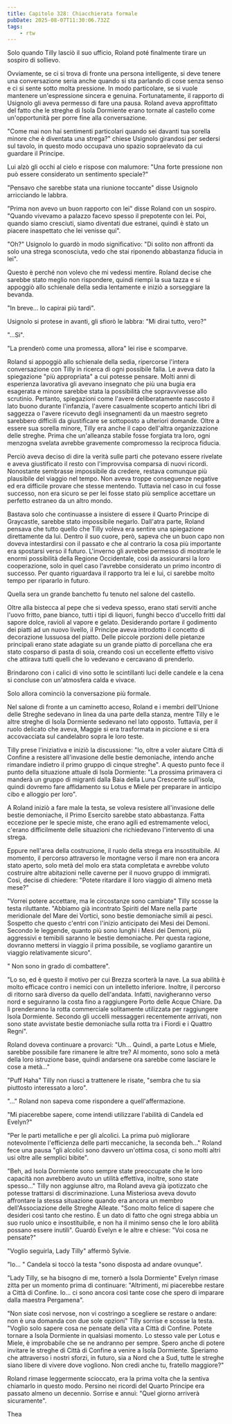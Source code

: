 ```yaml
---
title: Capitolo 328: Chiacchierata formale
pubDate: 2025-08-07T11:30:06.732Z
tags:
    - rtw
---
```











Solo quando Tilly lasciò il suo ufficio, Roland poté finalmente tirare un sospiro di sollievo.


Ovviamente, se ci si trova di fronte una persona intelligente, si deve tenere una conversazione seria anche quando si sta parlando di cose senza senso e ci si sente sotto molta pressione. In modo particolare, se si vuole mantenere un'espressione sincera e genuina. Fortunatamente, il rapporto di Usignolo gli aveva permesso di fare una pausa. Roland aveva approfittato del fatto che le streghe di Isola Dormiente erano tornate al castello come un'opportunità per porre fine alla conversazione.


"Come mai non hai sentimenti particolari quando sei davanti tua sorella minore che è diventata una strega?" chiese Usignolo girandosi per sedersi sul tavolo, in questo modo occupava uno spazio sopraelevato da cui guardare il Principe.


Lui alzò gli occhi al cielo e rispose con malumore: "Una forte pressione non può essere considerato un sentimento speciale?"


"Pensavo che sarebbe stata una riunione toccante" disse Usignolo arricciando le labbra.


"Prima non avevo un buon rapporto con lei" disse Roland con un sospiro. "Quando vivevamo a palazzo facevo spesso il prepotente con lei. Poi, quando siamo cresciuti, siamo diventati due estranei, quindi è stato un piacere inaspettato che lei venisse qui".


"Oh?" Usignolo lo guardò in modo significativo: "Di solito non affronti da solo una strega sconosciuta, vedo che stai riponendo abbastanza fiducia in lei".


Questo è perché non volevo che mi vedessi mentire. Roland decise che sarebbe stato meglio non rispondere, quindi riempì la sua tazza e si appoggiò allo schienale della sedia lentamente e iniziò a sorseggiare la bevanda.


"In breve... lo capirai più tardi".


Usignolo si protese in avanti, gli sfiorò le labbra: "Mi dirai tutto, vero?"


"…Sì".


"La prenderò come una promessa, allora" lei rise e scomparve.


Roland si appoggiò allo schienale della sedia, ripercorse l'intera conversazione con Tilly in ricerca di ogni possibile falla. Le aveva dato la spiegazione "più appropriata" a cui potesse pensare. Molti anni di esperienza lavorativa gli avevano insegnato che più una bugia era esagerata e minore sarebbe stata la possibilità che sopravvivesse allo scrutinio. Pertanto, spiegazioni come l'avere deliberatamente nascosto il lato buono durante l'infanzia, l'avere casualmente scoperto antichi libri di saggezza o l'avere ricevuto degli insegnamenti da un maestro segreto sarebbero difficili da giustificare se sottoposto a ulteriori domande. Oltre a essere sua sorella minore, Tilly era anche il capo dell'altra organizzazione delle streghe. Prima che un'alleanza stabile fosse forgiata tra loro, ogni menzogna svelata avrebbe gravemente compromesso la reciproca fiducia.


Perciò aveva deciso di dire la verità sulle parti che potevano essere rivelate e aveva giustificato il resto con l'improvvisa comparsa di nuovi ricordi. Nonostante sembrasse impossibile da credere, restava comunque più plausibile del viaggio nel tempo. Non aveva troppe conseguenze negative ed era difficile provare che stesse mentendo. Tuttavia nel caso in cui fosse successo, non era sicuro se per lei fosse stato più semplice accettare un perfetto estraneo da un altro mondo.


Bastava solo che continuasse a insistere di essere il Quarto Principe di Graycastle, sarebbe stato impossibile negarlo. Dall'atra parte, Roland pensava che tutto quello che Tilly voleva era sentire una spiegazione direttamente da lui. Dentro il suo cuore, però, sapeva che un buon capo non doveva intestardirsi con il passato e che al contrario la cosa più importante era spostarsi verso il futuro. L'inverno gli avrebbe permesso di mostrarle le enormi possibilità della Regione Occidentale, così da assicurarsi la loro cooperazione, solo in quel caso l'avrebbe considerato un primo incontro di successo. Per quanto riguardava il rapporto tra lei e lui, ci sarebbe molto tempo per ripararlo in futuro.


Quella sera un grande banchetto fu tenuto nel salone del castello.


Oltre alla bistecca al pepe che si vedeva spesso, erano stati serviti anche l'uovo fritto, pane bianco, tutti i tipi di liquori, funghi becco d'uccello fritti dal sapore dolce, ravioli al vapore e gelato. Desiderando portare il godimento dei piatti ad un nuovo livello, il Principe aveva introdotto il concetto di decorazione lussuosa del piatto. Delle piccole porzioni delle pietanze principali erano state adagiate su un grande piatto di porcellana che era stato cosparso di pasta di soia, creando così un eccellente effetto visivo che attirava tutti quelli che lo vedevano e cercavano di prenderlo.


Brindarono con i calici di vino sotto le scintillanti luci delle candele e la cena si concluse con un'atmosfera calda e vivace.


Solo allora cominciò la conversazione più formale.


Nel salone di fronte a un caminetto acceso, Roland e i membri dell'Unione delle Streghe sedevano in linea da una parte della stanza, mentre Tilly e le altre streghe di Isola Dormiente sedevano nel lato opposto. Tuttavia, per il ruolo delicato che aveva, Maggie si era trasformata in piccione e si era accovacciata sul candelabro sopra le loro teste.


Tilly prese l'iniziativa e iniziò la discussione: "Io, oltre a voler aiutare Città di Confine a resistere all'invasione delle bestie demoniache, intendo anche rimandare indietro il primo gruppo di cinque streghe". A questo punto fece il punto della situazione attuale di Isola Dormiente: "La prossima primavera ci manderà un gruppo di migranti dalla Baia della Luna Crescente sull'isola, quindi dovremo fare affidamento su Lotus e Miele per preparare in anticipo cibo e alloggio per loro".


A Roland iniziò a fare male la testa, se voleva resistere all'invasione delle bestie demoniache, il Primo Esercito sarebbe stato abbastanza. Fatta eccezione per le specie miste, che erano agili ed estremamente veloci, c'erano difficilmente delle situazioni che richiedevano l'intervento di una strega.


Eppure nell'area della costruzione, il ruolo della strega era insostituibile. Al momento, il percorso attraverso le montagne verso il mare non era ancora stato aperto, solo metà del molo era stata completata e avrebbe voluto costruire altre abitazioni nelle caverne per il nuovo gruppo di immigrati. Così, decise di chiedere: "Potete ritardare il loro viaggio di almeno metà mese?"


"Vorrei potere accettare, ma le circostanze sono cambiate" Tilly scosse la testa riluttante. "Abbiamo già incontrato Spiriti del Mare nella parte meridionale del Mare dei Vortici, sono bestie demoniache simili ai pesci. Sospetto che questo c'entri con l'inizio anticipato dei Mesi dei Demoni. Secondo le leggende, quanto più sono lunghi i Mesi dei Demoni, più aggressivi e temibili saranno le bestie demoniache. Per questa ragione, dovranno mettersi in viaggio il prima possibile, se vogliamo garantire un viaggio relativamente sicuro".


" Non sono in grado di combattere".


"Lo so, ed è questo il motivo per cui Brezza scorterà la nave. La sua abilità è molto efficace contro i nemici con un intelletto inferiore. Inoltre, il percorso di ritorno sarà diverso da quello dell'andata. Infatti, navigheranno verso nord e seguiranno la costa fino a raggiungere Porto delle Acque Chiare. Da lì prenderanno la rotta commerciale solitamente utilizzata per raggiungere Isola Dormiente. Secondo gli uccelli messaggeri recentemente arrivati, non sono state avvistate bestie demoniache sulla rotta tra i Fiordi e i Quattro Regni".


Roland doveva continuare a provarci: "Uh... Quindi, a parte Lotus e Miele, sarebbe possibile fare rimanere le altre tre? Al momento, sono solo a metà della loro istruzione base, quindi andarsene ora sarebbe come lasciare le cose a metà..."


"Puff Haha" Tilly non riuscì a trattenere le risate, "sembra che tu sia piuttosto interessato a loro".


"..." Roland non sapeva come rispondere a quell'affermazione.


"Mi piacerebbe sapere, come intendi utilizzare l'abilità di Candela ed Evelyn?"


"Per le parti metalliche e per gli alcolici. La prima può migliorare notevolmente l'efficienza delle parti meccaniche, la seconda beh..." Roland fece una pausa "gli alcolici sono davvero un'ottima cosa, ci sono molti altri usi oltre alle semplici bibite".


"Beh, ad Isola Dormiente sono sempre state preoccupate che le loro capacità non avrebbero avuto un utilità effettiva, inoltre, sono state spesso..." Tilly non aggiunse altro, ma Roland aveva già ipotizzato che potesse trattarsi di discriminazione. Luna Misteriosa aveva dovuto affrontare la stessa situazione quando era ancora un membro dell'Associazione delle Streghe Alleate. "Sono molto felice di sapere che desideri così tanto che restino. È un dato di fatto che ogni strega abbia un suo ruolo unico e insostituibile, e non ha il minimo senso che le loro abilità possano essere inutili". Guardò Evelyn e le altre e chiese: "Voi cosa ne pensate?"


"Voglio seguirla, Lady Tilly" affermò Sylvie.


"Io... " Candela si toccò la testa "sono disposta ad andare ovunque".


"Lady Tilly, se ha bisogno di me, tornerò a Isola Dormiente" Evelyn rimase zitta per un momento prima di continuare: "Altrimenti, mi piacerebbe restare a Città di Confine. Io... ci sono ancora così tante cose che spero di imparare dalla maestra Pergamena".


"Non siate così nervose, non vi costringo a scegliere se restare o andare: non è una domanda con due sole opzioni" Tilly sorrise e scosse la testa. "Voglio solo sapere cosa ne pensate della vita a Città di Confine. Potete tornare a Isola Dormiente in qualsiasi momento. Lo stesso vale per Lotus e Miele, è improbabile che se ne andranno per sempre. Spero anche di potere invitare le streghe di Città di Confine a venire a Isola Dormiente. Speriamo che attraverso i nostri sforzi, in futuro, sia a Nord che a Sud, tutte le streghe siano libere di vivere dove vogliono. Non credi anche tu, fratello maggiore?"


Roland rimase leggermente scioccato, era la prima volta che la sentiva chiamarlo in questo modo. Persino nei ricordi del Quarto Principe era passato almeno un decennio. Sorrise e annuì: "Quel giorno arriverà sicuramente".






Thea 








                                


                                



